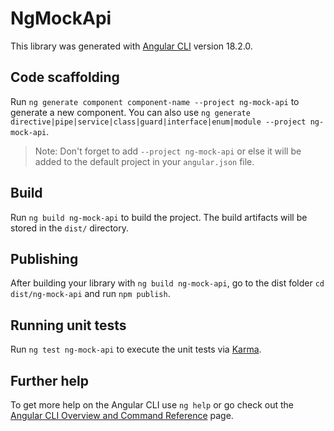 # NgMockApi

This library was generated with [Angular CLI](https://github.com/angular/angular-cli) version 18.2.0.

## Code scaffolding

Run `ng generate component component-name --project ng-mock-api` to generate a new component. You can also use `ng generate directive|pipe|service|class|guard|interface|enum|module --project ng-mock-api`.
> Note: Don't forget to add `--project ng-mock-api` or else it will be added to the default project in your `angular.json` file. 

## Build

Run `ng build ng-mock-api` to build the project. The build artifacts will be stored in the `dist/` directory.

## Publishing

After building your library with `ng build ng-mock-api`, go to the dist folder `cd dist/ng-mock-api` and run `npm publish`.

## Running unit tests

Run `ng test ng-mock-api` to execute the unit tests via [Karma](https://karma-runner.github.io).

## Further help

To get more help on the Angular CLI use `ng help` or go check out the [Angular CLI Overview and Command Reference](https://angular.dev/tools/cli) page.
